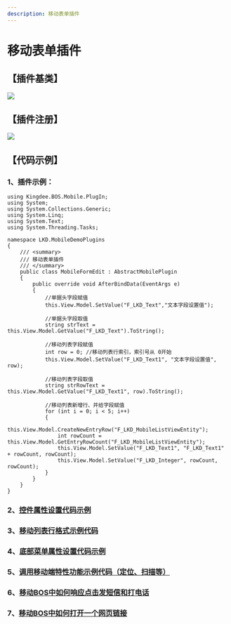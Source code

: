 ```yaml
---
description: 移动表单插件
---
```


# 移动表单插件

## 【插件基类】

![](http://clubimg.kingdee.com/club/attachments/forum/201902/27/1551258157b3s08gqn4nu3unttu40gu64rujtjjnd3.png)

##  【插件注册】

![](http://clubimg.kingdee.com/club/attachments/forum/201902/27/1551258380x355x06p3xzhppzio5pddw5dphy3dpyi.png)

## **【代码示例】**

### 1、插件示例：

```text
using Kingdee.BOS.Mobile.PlugIn;
using System;
using System.Collections.Generic;
using System.Linq;
using System.Text;
using System.Threading.Tasks;

namespace LKD.MobileDemoPlugins
{
    /// <summary>
    /// 移动表单插件
    /// </summary>
    public class MobileFormEdit : AbstractMobilePlugin
    {
        public override void AfterBindData(EventArgs e)
        {
            //单据头字段赋值
            this.View.Model.SetValue("F_LKD_Text","文本字段设置值");

            //单据头字段取值
            string strText = this.View.Model.GetValue("F_LKD_Text").ToString();

            //移动列表字段赋值
            int row = 0; //移动列表行索引，索引号从 0开始
            this.View.Model.SetValue("F_LKD_Text1", "文本字段设置值", row);

            //移动列表字段取值
            string strRowText = this.View.Model.GetValue("F_LKD_Text1", row).ToString();

            //移动列表新增行、并给字段赋值
            for (int i = 0; i < 5; i++)
            {
                this.View.Model.CreateNewEntryRow("F_LKD_MobileListViewEntity");
                int rowCount = this.View.Model.GetEntryRowCount("F_LKD_MobileListViewEntity");
                this.View.Model.SetValue("F_LKD_Text1", "F_LKD_Text1" + rowCount, rowCount);
                this.View.Model.SetValue("F_LKD_Integer", rowCount, rowCount);
            }
        }
    }
}
```

###  2、[控件属性设置代码示例](http://club.kingdee.com/forum.php?mod=viewthread&tid=1237879)

### 3、[移动列表行格式示例代码](http://club.kingdee.com/forum.php?mod=viewthread&tid=1407890)

### 4、[底部菜单属性设置代码示例](http://club.kingdee.com/forum.php?mod=viewthread&tid=1186906)

### 5、[调用移动端特性功能示例代码（定位、扫描等）](http://club.kingdee.com/forum.php?mod=viewthread&tid=1097311)

### 6、[移动BOS中如何响应点击发短信和打电话](http://club.kingdee.com/forum.php?mod=viewthread&tid=1323498)

### 7、[移动BOS中如何打开一个网页链接](http://club.kingdee.com/forum.php?mod=viewthread&tid=1095930)

